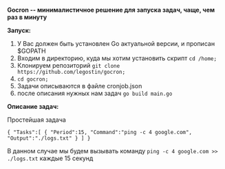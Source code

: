 **Gocron -- минималистичное решение для запуска задач, чаще, чем раз в минуту**

**Запуск:**
1. У Вас должен быть установлен Go актуальной версии, и прописан $GOPATH
2. Входим в директорию, куда мы хотим установить скрипт `cd /home;`
3. Клонируем репозиторий `git clone https://github.com/legostin/gocron;`
4. `cd gocron;`
5. Задачи описываются в файле cronjob.json
6. после описания нужных нам задач `go build main.go`


**Описание задач:**

Простейшая задача

`
{
    "Tasks":[
        {
            "Period":15,
            "Command":"ping -c 4 google.com",
            "Output":"./logs.txt"
        }
    ]
}   
`

В данном случае мы будем вызывать команду `ping -c 4 google.com >> ./logs.txt`  каждые 15 секунд